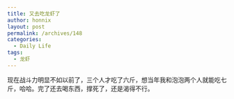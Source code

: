 ```yaml
---
title: 又去吃龙虾了
author: honnix
layout: post
permalink: /archives/148
categories:
  - Daily Life
tags:
  - 龙虾
---
```

现在战斗力明显不如以前了，三个人才吃了六斤，想当年我和泡泡两个人就能吃七斤，哈哈。完了还去喝东西，撑死了，还是渴得不行。